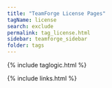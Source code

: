```yaml
---
title: "TeamForge License Pages"
tagName: license
search: exclude
permalink: tag_license.html
sidebar: teamforge_sidebar
folder: tags
---
```

{% include taglogic.html %}

{% include links.html %}
